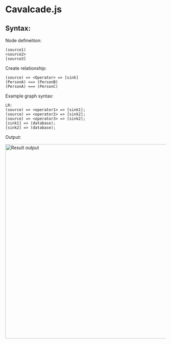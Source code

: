 # Cavalcade.js
 
## Syntax:

Node defineition:
```
(source1)
<source2>
[source3]
```

Create relationship:
```
(source) => <Operator> => [sink]
(PersonA) <=> (PersonB)
(PersonA) === (PersonC)
```

Example graph syntax:
```
LR:
(source) => <operator1> => [sink1];
(source) => <operator2> => [sink2];
(source) => <operator3> => [sink2];
[sink1] => (database);
[sink2] => (database);
```

Output:

<img width="609" alt="Result output" src="https://github.com/zikunw/Cavalcader.js/assets/68682076/d7cae1c6-789a-47c5-84e1-fb9a73c9d466">


